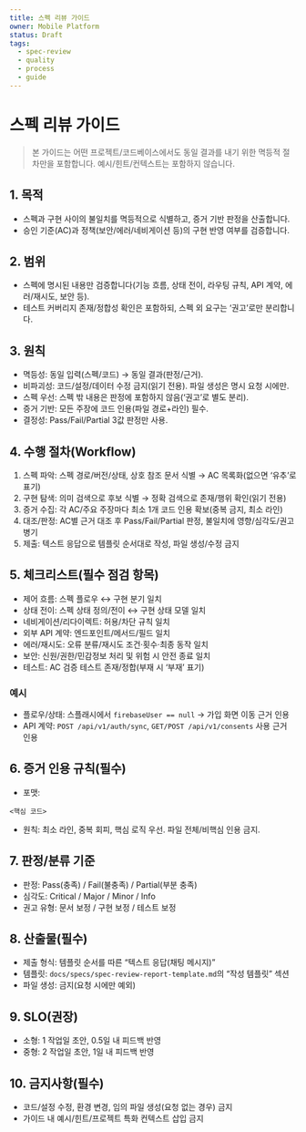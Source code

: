 ```yaml
---
title: 스펙 리뷰 가이드
owner: Mobile Platform
status: Draft
tags:
  - spec-review
  - quality
  - process
  - guide
---
```


# 스펙 리뷰 가이드

> 본 가이드는 어떤 프로젝트/코드베이스에서도 동일 결과를 내기 위한 멱등적 절차만을 포함합니다. 예시/힌트/컨텍스트는 포함하지 않습니다.

## 1. 목적
- 스펙과 구현 사이의 불일치를 멱등적으로 식별하고, 증거 기반 판정을 산출합니다.
- 승인 기준(AC)과 정책(보안/에러/네비게이션 등)의 구현 반영 여부를 검증합니다.

## 2. 범위
- 스펙에 명시된 내용만 검증합니다(기능 흐름, 상태 전이, 라우팅 규칙, API 계약, 에러/재시도, 보안 등).
- 테스트 커버리지 존재/정합성 확인은 포함하되, 스펙 외 요구는 ‘권고’로만 분리합니다.

## 3. 원칙
- 멱등성: 동일 입력(스펙/코드) → 동일 결과(판정/근거).
- 비파괴성: 코드/설정/데이터 수정 금지(읽기 전용). 파일 생성은 명시 요청 시에만.
- 스펙 우선: 스펙 밖 내용은 판정에 포함하지 않음(‘권고’로 별도 분리).
- 증거 기반: 모든 주장에 코드 인용(파일 경로+라인) 필수.
- 결정성: Pass/Fail/Partial 3값 판정만 사용.

## 4. 수행 절차(Workflow)
1) 스펙 파악: 스펙 경로/버전/상태, 상호 참조 문서 식별 → AC 목록화(없으면 ‘유추’로 표기)
2) 구현 탐색: 의미 검색으로 후보 식별 → 정확 검색으로 존재/행위 확인(읽기 전용)
3) 증거 수집: 각 AC/주요 주장마다 최소 1개 코드 인용 확보(중복 금지, 최소 라인)
4) 대조/판정: AC별 근거 대조 후 Pass/Fail/Partial 판정, 불일치에 영향/심각도/권고 병기
5) 제출: 텍스트 응답으로 템플릿 순서대로 작성, 파일 생성/수정 금지

## 5. 체크리스트(필수 점검 항목)
- 제어 흐름: 스펙 플로우 ↔ 구현 분기 일치
- 상태 전이: 스펙 상태 정의/전이 ↔ 구현 상태 모델 일치
- 네비게이션/리다이렉트: 허용/차단 규칙 일치
- 외부 API 계약: 엔드포인트/메서드/필드 일치
- 에러/재시도: 오류 분류/재시도 조건·횟수·최종 동작 일치
- 보안: 신원/권한/민감정보 처리 및 위험 시 안전 종료 일치
- 테스트: AC 검증 테스트 존재/정합(부재 시 ‘부재’ 표기)

### 예시
- 플로우/상태: 스플래시에서 `firebaseUser == null` → 가입 화면 이동 근거 인용
- API 계약: `POST /api/v1/auth/sync`, `GET/POST /api/v1/consents` 사용 근거 인용

## 6. 증거 인용 규칙(필수)
- 포맷:
```<startLine>:<endLine>:<filepath>
<핵심 코드>
```
- 원칙: 최소 라인, 중복 회피, 핵심 로직 우선. 파일 전체/비핵심 인용 금지.

## 7. 판정/분류 기준
- 판정: Pass(충족) / Fail(불충족) / Partial(부분 충족)
- 심각도: Critical / Major / Minor / Info
- 권고 유형: 문서 보정 / 구현 보정 / 테스트 보정

## 8. 산출물(필수)
- 제출 형식: 템플릿 순서를 따른 “텍스트 응답(채팅 메시지)”
- 템플릿: `docs/specs/spec-review-report-template.md`의 “작성 템플릿” 섹션
- 파일 생성: 금지(요청 시에만 예외)

## 9. SLO(권장)
- 소형: 1 작업일 초안, 0.5일 내 피드백 반영
- 중형: 2 작업일 초안, 1일 내 피드백 반영

## 10. 금지사항(필수)
- 코드/설정 수정, 환경 변경, 임의 파일 생성(요청 없는 경우) 금지
- 가이드 내 예시/힌트/프로젝트 특화 컨텍스트 삽입 금지

